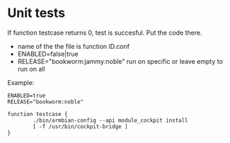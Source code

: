 # Unit tests

If function testcase returns 0, test is succesful. Put the code there.

- name of the the file is function ID.conf
- ENABLED=false|true
- RELEASE="bookworm:jammy:noble" run on specific or leave empty to run on all

Example:

```
ENABLED=true
RELEASE="bookworm:noble"

function testcase {
        ./bin/armbian-config --api module_cockpit install
        [ -f /usr/bin/cockpit-bridge ]
}
```
